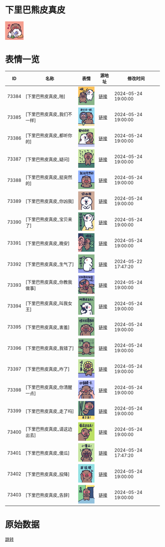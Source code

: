 # 下里巴熊皮真皮

<img src="./cover.png" height="60" alt="cover" />

# 表情一览

|ID|名称|表情|源地址|修改时间|
|----|----|----|----|----|
|73384|[下里巴熊皮真皮_啪]|<img src="./pic/073384_%5B下里巴熊皮真皮_啪%5D.png" height="60" alt="啪"/>|[链接](https://i0.hdslb.com/bfs/garb/ac19c47f56e221e59d41fb30509a0435a6522ee8.png)|2024-05-24 19:00:00|
|73385|[下里巴熊皮真皮_我们不一样]|<img src="./pic/073385_%5B下里巴熊皮真皮_我们不一样%5D.png" height="60" alt="我们不一样"/>|[链接](https://i0.hdslb.com/bfs/garb/7d7abd597debe87219424836ae1211fc32688225.png)|2024-05-24 19:00:00|
|73386|[下里巴熊皮真皮_都听你的]|<img src="./pic/073386_%5B下里巴熊皮真皮_都听你的%5D.png" height="60" alt="都听你的"/>|[链接](https://i0.hdslb.com/bfs/garb/bbc43567fd40d004c3eb1b2b617c9e13edc72bdb.png)|2024-05-24 19:00:00|
|73387|[下里巴熊皮真皮_疑问]|<img src="./pic/073387_%5B下里巴熊皮真皮_疑问%5D.png" height="60" alt="疑问"/>|[链接](https://i0.hdslb.com/bfs/garb/16cfa6be2706242577d73a28c44fa5455511ba8a.png)|2024-05-24 19:00:00|
|73388|[下里巴熊皮真皮_挺突然的]|<img src="./pic/073388_%5B下里巴熊皮真皮_挺突然的%5D.png" height="60" alt="挺突然的"/>|[链接](https://i0.hdslb.com/bfs/garb/aad52f2068236f2311626323ab2ddaaf5915abbd.png)|2024-05-24 19:00:00|
|73389|[下里巴熊皮真皮_你凶我]|<img src="./pic/073389_%5B下里巴熊皮真皮_你凶我%5D.png" height="60" alt="你凶我"/>|[链接](https://i0.hdslb.com/bfs/garb/35901d735ee097579b41653e2e36f55642f910f5.png)|2024-05-24 19:00:00|
|73390|[下里巴熊皮真皮_宝贝来了]|<img src="./pic/073390_%5B下里巴熊皮真皮_宝贝来了%5D.png" height="60" alt="宝贝来了"/>|[链接](https://i0.hdslb.com/bfs/garb/ae7b0b0b37547b8e6eb259c711f8e90a3f7b5b10.png)|2024-05-24 19:00:00|
|73391|[下里巴熊皮真皮_晚安]|<img src="./pic/073391_%5B下里巴熊皮真皮_晚安%5D.png" height="60" alt="晚安"/>|[链接](https://i0.hdslb.com/bfs/garb/47ce90352b65665263cdf2d02889126edd24391e.png)|2024-05-24 19:00:00|
|73392|[下里巴熊皮真皮_生气了]|<img src="./pic/073392_%5B下里巴熊皮真皮_生气了%5D.png" height="60" alt="生气了"/>|[链接](https://i0.hdslb.com/bfs/garb/ce2a5b53e7d98f504b3923f05ec35ba17eeeb3df.png)|2024-05-22 17:47:20|
|73393|[下里巴熊皮真皮_你教我做事]|<img src="./pic/073393_%5B下里巴熊皮真皮_你教我做事%5D.png" height="60" alt="你教我做事"/>|[链接](https://i0.hdslb.com/bfs/garb/70bcf58715931670de26fc78f974d03da2273828.png)|2024-05-24 19:00:00|
|73394|[下里巴熊皮真皮_叫我女王]|<img src="./pic/073394_%5B下里巴熊皮真皮_叫我女王%5D.png" height="60" alt="叫我女王"/>|[链接](https://i0.hdslb.com/bfs/garb/b80341500a9fdc12e265084af4b52a35fab2111c.png)|2024-05-24 19:00:00|
|73395|[下里巴熊皮真皮_害羞]|<img src="./pic/073395_%5B下里巴熊皮真皮_害羞%5D.png" height="60" alt="害羞"/>|[链接](https://i0.hdslb.com/bfs/garb/66d290f3bf8d9657c5b473d6910db1e0168dd264.png)|2024-05-24 19:00:00|
|73396|[下里巴熊皮真皮_我错了]|<img src="./pic/073396_%5B下里巴熊皮真皮_我错了%5D.png" height="60" alt="我错了"/>|[链接](https://i0.hdslb.com/bfs/garb/26f6b292dac1dd6d4b68ae9a3b73af0a71a49ba6.png)|2024-05-24 19:00:00|
|73397|[下里巴熊皮真皮_咋了]|<img src="./pic/073397_%5B下里巴熊皮真皮_咋了%5D.png" height="60" alt="咋了"/>|[链接](https://i0.hdslb.com/bfs/garb/4abdf44f1f1fdcbeabf2a3fa81effff6fd92814c.png)|2024-05-24 19:00:00|
|73398|[下里巴熊皮真皮_你清醒一点]|<img src="./pic/073398_%5B下里巴熊皮真皮_你清醒一点%5D.png" height="60" alt="你清醒一点"/>|[链接](https://i0.hdslb.com/bfs/garb/f1033ec6de3c1e2ead5172e8f443ec02d94cb8f9.png)|2024-05-24 19:00:00|
|73399|[下里巴熊皮真皮_走了吗]|<img src="./pic/073399_%5B下里巴熊皮真皮_走了吗%5D.png" height="60" alt="走了吗"/>|[链接](https://i0.hdslb.com/bfs/garb/8827d5fc3651eea76717b655f8c47d7b6914ff2a.png)|2024-05-24 19:00:00|
|73400|[下里巴熊皮真皮_请这边出去]|<img src="./pic/073400_%5B下里巴熊皮真皮_请这边出去%5D.png" height="60" alt="请这边出去"/>|[链接](https://i0.hdslb.com/bfs/garb/09c5982e725493f5c948383b09f01b7051100de2.png)|2024-05-24 19:00:00|
|73401|[下里巴熊皮真皮_傻瓜]|<img src="./pic/073401_%5B下里巴熊皮真皮_傻瓜%5D.png" height="60" alt="傻瓜"/>|[链接](https://i0.hdslb.com/bfs/garb/9843fddef0a853e2a7b0525c906885c77aded18f.png)|2024-05-24 17:47:20|
|73402|[下里巴熊皮真皮_投降]|<img src="./pic/073402_%5B下里巴熊皮真皮_投降%5D.png" height="60" alt="投降"/>|[链接](https://i0.hdslb.com/bfs/garb/8f986f255abe20ec1bb1cb463eb49292b78e3b97.png)|2024-05-24 19:00:00|
|73403|[下里巴熊皮真皮_告辞]|<img src="./pic/073403_%5B下里巴熊皮真皮_告辞%5D.png" height="60" alt="告辞"/>|[链接](https://i0.hdslb.com/bfs/garb/7169483c908111680e53388203bffa9cbb8a8969.png)|2024-05-24 19:00:00|

# 原始数据

[跳转](./raw.json)

